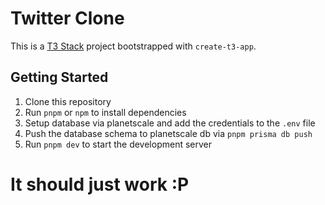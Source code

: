 # Twitter Clone

This is a [T3 Stack](https://create.t3.gg/) project bootstrapped with `create-t3-app`.

## Getting Started

1. Clone this repository
2. Run `pnpm` or `npm` to install dependencies
3. Setup database via planetscale and add the credentials to the `.env` file
4. Push the database schema to planetscale db via `pnpm prisma db push`
5. Run `pnpm dev` to start the development server


# It should just work :P
